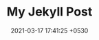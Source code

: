 ---
layout: post
title:  "My Jekyll Post"
date:   2021-03-17 17:41:25 +0530
categories: jekyll update
---